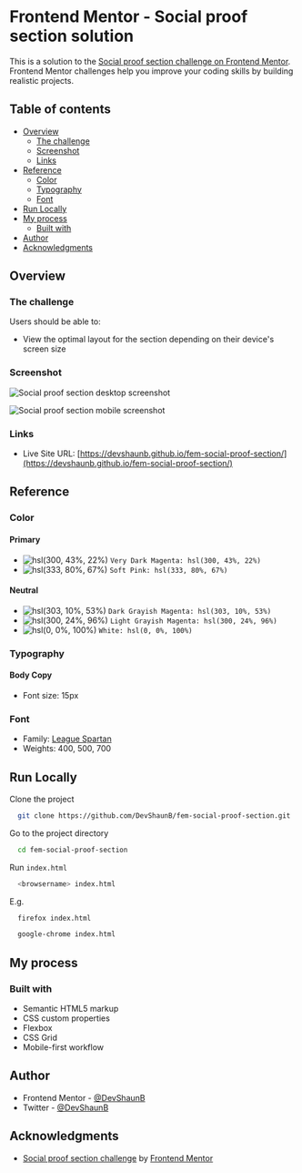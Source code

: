 # Frontend Mentor - Social proof section solution

This is a solution to the [Social proof section challenge on Frontend Mentor](https://www.frontendmentor.io/challenges/social-proof-section-6e0qTv_bA). Frontend Mentor challenges help you improve your coding skills by building realistic projects.

## Table of contents

- [Overview](#overview)
  - [The challenge](#the-challenge)
  - [Screenshot](#screenshot)
  - [Links](#links)
- [Reference](#reference)
  - [Color](#color)
  - [Typography](#typography)
  - [Font](#font)
- [Run Locally](#run-locally)
- [My process](#my-process)
  - [Built with](#built-with)
- [Author](#author)
- [Acknowledgments](#acknowledgments)

## Overview

### The challenge

Users should be able to:

- View the optimal layout for the section depending on their device's screen size

### Screenshot

![Social proof section desktop screenshot](https://devshaunb.github.io/fem-social-proof-section/screenshots/desktop.png)

![Social proof section mobile screenshot](https://devshaunb.github.io/fem-social-proof-section/screenshots/mobile.png)

### Links

- Live Site URL: [https://devshaunb.github.io/fem-social-proof-section/](https://devshaunb.github.io/fem-social-proof-section/)

## Reference

### Color

#### Primary

- ![hsl(300, 43%, 22%)](https://via.placeholder.com/10/502050?text=+) `Very Dark Magenta: hsl(300, 43%, 22%)`
- ![hsl(333, 80%, 67%)](https://via.placeholder.com/10/ee68a4?text=+) `Soft Pink: hsl(333, 80%, 67%)`

#### Neutral

- ![hsl(303, 10%, 53%)](https://via.placeholder.com/10/937b92?text=+) `Dark Grayish Magenta: hsl(303, 10%, 53%)`
- ![hsl(300, 24%, 96%)](https://via.placeholder.com/10/f7f2f7?text=+) `Light Grayish Magenta: hsl(300, 24%, 96%)`
- ![hsl(0, 0%, 100%)](https://via.placeholder.com/10/ffffff?text=+) `White: hsl(0, 0%, 100%)`

### Typography

#### Body Copy

- Font size: 15px

### Font

- Family: [League Spartan](https://fonts.google.com/specimen/League+Spartan)
- Weights: 400, 500, 700

## Run Locally

Clone the project

```bash
  git clone https://github.com/DevShaunB/fem-social-proof-section.git
```

Go to the project directory

```bash
  cd fem-social-proof-section
```

Run `index.html`

```bash
  <browsername> index.html
```

E.g.

```bash
  firefox index.html
```

```bash
  google-chrome index.html
```

## My process

### Built with

- Semantic HTML5 markup
- CSS custom properties
- Flexbox
- CSS Grid
- Mobile-first workflow

## Author

- Frontend Mentor - [@DevShaunB](https://www.frontendmentor.io/profile/DevShaunB)
- Twitter - [@DevShaunB](https://www.twitter.com/DevShaunB)

## Acknowledgments

- [Social proof section challenge](https://www.frontendmentor.io/challenges/social-proof-section-6e0qTv_bA) by [Frontend Mentor](https://www.frontendmentor.io/)
